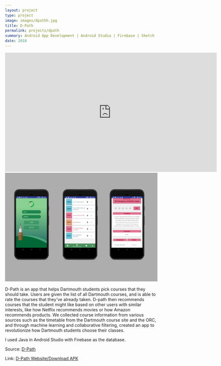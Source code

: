 ```yaml
---
layout: project
type: project
image: images/dpathh.jpg
title: D-Path
permalink: projects/dpath
summary: Android App Development | Android Studio | Firebase | Sketch | Photoshop/Illustrator
date: 2018
---
```


<iframe width="700" height="393.75" src="https://www.youtube.com/embed/i9uI-JIyEFI" frameborder="0" allow="autoplay; encrypted-media" allowfullscreen></iframe>

<img src="/images/dpath1.jpg" width="700" class="ui huge floated rounded image">

D-Path is an app that helps Dartmouth students pick courses that they should take. Users are given the list of all Dartmouth courses, and is able to rate the courses that they've already taken. D-path then recommends courses that the student might like based on other users with similar interests, like how Netflix recommends movies or how Amazon recommends products. We collected course information from various sources such as the timetable from the Dartmouth course site and the ORC, and through machine learning and collaborative filtering, created an app to revolutionize how Dartmouth students choose their classes.

I used Java in Android Studio with Firebase as the database.

Source: <a href="https://github.com/jamesjinlee/dpath"><i class="large github icon"></i>D-Path</a>

Link: <a href="https://marshallpeng.github.io/yourdartmouthplan.me/">D-Path Website/Download APK </a>





<!-- <img class class="ui medium right floated rounded image" src="../images/airisdot.png">

AIRIS is a C++ console application using the [OpenCV](http://opencv.org/) Computer Vision library to track motion in real time through a live-video feed through a camera or a normal video file. This project was a collaborative effort for me a STEM Resource Mentor for the Hawaii State Deparment of Education's [Kaimuki-McKinley-Roosevelt Complex Area](http://www.hawaiipublicschools.org/ConnectWithUs/Organization/OfficesAndBranches/Pages/Kaimuki-McKinley-Roosevelt.aspx).

As a mentor, I was tasked with teaching two high school students how to code in C++ and use the OpenCV library for this project. For the programming side, I constructed the basic framework to track motion using the concept of [image differencing](https://en.wikipedia.org/wiki/Image_differencing) and used a Windows grid display app for validation during data collection.

To achieve real-time motion detection, AIRIS uses the concept of image differencing in which the current frame is compared to the previous frame. If the current frame is different from the previous frame then there is indeed movement.
<img src="../images/airispic.png">

This project won Best of Systems Software at the 2016 Honolulu District Science and Engineering Fair and was nomimated to attend the Intel Science and Engineering Fair. After the 2016 Honolulu District Science and Engineering Fair, I worked with my mentees to apply this image differencing algorithm to leukemia detection for the 2016 Hawaii State Science and Engineering Fair-- which resulted in this project receiving the University of Hawaii at Manoa Department of Information and Computer Sciences Award and 3rd Prize in Systems Software.

For this project, I learned how to research advanced topics such as Computer Vision and apply theory to code. This project also gave me the opportunity to improve my ability to teach C++ to students with no programming knowledge and work with a different age group. Learning well enough to teach others has always been a "mantra" of mine and by doing so, I became a better programmer. I definitely believe that high school students are capable of learning Computer Science.

<br>
<img class class="ui medium left floated rounded image" src="../images/airisgroup.jpg">
<br>
<br>

This project and my mentees were also featured on Hawaii News Now on Sunrise for the [March 11](http://www.hawaiinewsnow.com/story/31448254/students-discuss-their-entries-in-the-hawaii-state-science-and-engineer-fair) airing and the [March 22](http://www.hawaiinewsnow.com/story/31539501/interview-hawaii-state-science-engineering-fair) airing.

If you want to learn more about this project, please check out this Github link below!

Source: <a href="https://github.com/chrisnguyenhi/airis"><i class="large github icon"></i>AIRIS</a> -->

